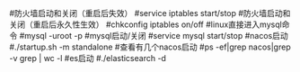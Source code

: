 #防火墙启动和关闭（重启后失效）
#service iptables start/stop
#防火墙启动和关闭（重启后永久性生效）
#chkconfig iptables on/off
#linux直接进入mysql命令
#mysql -uroot -p
#mysql启动/关闭
#service mysql start/stop
#nacos启动
#./startup.sh -m standalone
#查看有几个nacos启动
#ps -ef|grep nacos|grep -v grep | wc -l
#es启动
#./elasticsearch -d